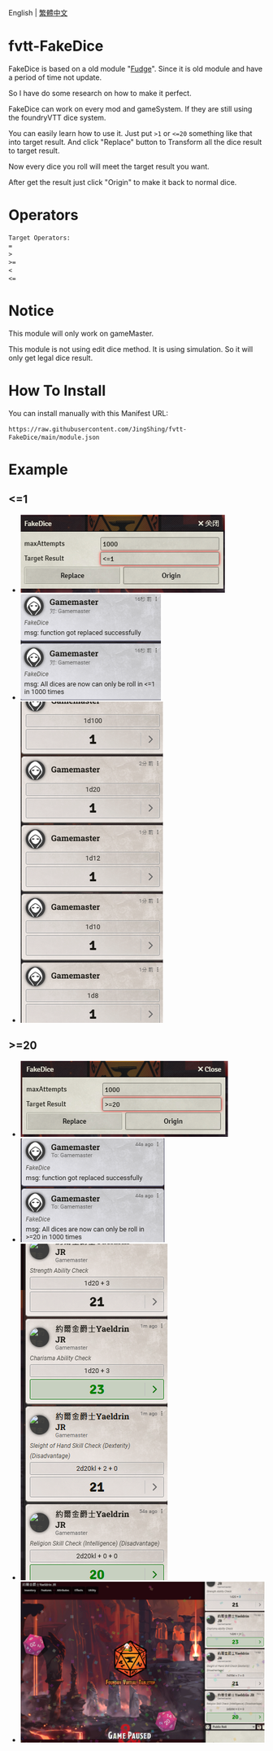 English | [繁體中文](README_TCH.md)
# fvtt-FakeDice
FakeDice is based on a old module "[Fudge](https://github.com/troygoode/fvtt-fudge)". Since it is old module and have a period of time not update.

So I have do some research on how to make it perfect.

FakeDice can work on every mod and gameSystem. If they are still using the foundryVTT dice system.

You can easily learn how to use it. Just put ```>1``` or ```<=20``` something like that into target result. And click "Replace" button to Transform all the dice result to target result.

Now every dice you roll will meet the target result you want.

After get the result just click "Origin" to make it back to normal dice.

# Operators
```
Target Operators:
=
>
>=
<
<=
```

# Notice
This module will only work on gameMaster.

This module is not using edit dice method. It is using simulation. So it will only get legal dice result.

# How To Install
You can install manually with this Manifest URL:

```
https://raw.githubusercontent.com/JingShing/fvtt-FakeDice/main/module.json
```

# Example
## <=1
* ![st1_1](image/st1_1.png)
* ![st1_2](image/st1_2.png)
* ![st1_3](image/st1_3.png)
## >=20
* ![st2_1](image/gt20_1.png)
* ![st2_2](image/gt20_2.png)
* ![st2_3](image/gt20_3.png)
* ![st2_4](image/gt20_4.png)
